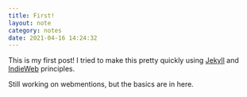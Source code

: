 ```yaml
---
title: First!
layout: note
category: notes
date: 2021-04-16 14:24:32
---
```


This is my first post! I tried to make this pretty quickly using [Jekyll](https://jekyllrb.com/) and [IndieWeb](https://indieweb.org/) principles.

Still working on webmentions, but the basics are in here.